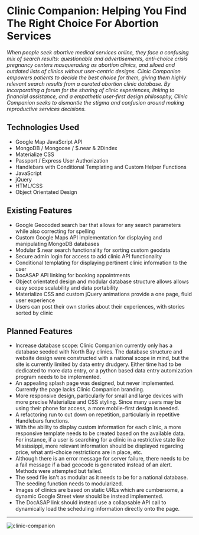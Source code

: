 # Clinic Companion: Helping You Find The Right Choice For Abortion Services

*When people seek abortive medical services online, they face a confusing mix of search results: questionable and advertisements, anti-choice crisis pregnancy centers masquerading as abortion clinics, and siloed and outdated lists of clinics without user-centric designs. Clinic Companion empowers patients to decide the best choice for them, giving them highly relevant search results from a curated abortion clinic database. By incorporating a forum for the sharing of clinic experiences, linking to financial assistance, and a empathetic user-first design philosophy, Clinic Companion seeks to dismantle the stigma and confusion around making reproductive services decisions.*


## Technologies Used

* Google Map JavaScript API
* MongoDB / Mongoose / $.near & 2Dindex
* Materialize CSS
* Passport / Express User Authorization
* Handlebars with Conditional Templating and Custom Helper Functions
* JavaScript
* jQuery
* HTML/CSS
* Object Orientated Design


## Existing Features

* Google Geocoded search bar that allows for any search parameters while also correcting for spelling
* Custom Google Maps API implementation for displaying and manipulating MongoDB databases
* Modular $.near search functionality for sorting custom geodata
* Secure admin login for access to add clinic API functionality
* Conditional templating for displaying pertinent clinic information to the user
* DocASAP API linking for booking appointments
* Object orientated design and modular database structure allows allows easy scope scalability and data portability
* Materialize CSS and custom jQuery animations provide a one page, fluid user experience
* Users can post their own stories about their experiences, with stories sorted by clinic


## Planned Features

* Increase database scope: Clinic Companion currently only has a database seeded with North Bay clinics. The database structure and website design were constructed with a national scope in mind, but the site is currently limited by data entry drudgery. Either time had to be dedicated to more data entry, or a python based data entry automization program needs to be implemented.
* An appealing splash page was designed, but never implemented. Currently the page lacks Clinic Companion branding.
* More responsive design, particularly for small and large devices with more precise Materialize and CSS styling. Since many users may be using their phone for access, a more mobile-first design is needed.
* A refactoring run to cut down on repetition, particularly in repetitive Handlebars functions.
* With the ability to display custom information for each clinic, a more responsive template needs to be created based on the available data. For instance, if a user is searching for a clinic in a restrictive state like Mississippi, more relevant information should be displayed regarding price, what anti-choice restrictions are in place, etc.
* Although there is an error message for server failure, there needs to be a fail message if a bad geocode is generated instead of an alert. Methods were attempted but failed.
* The seed file isn't as modular as it needs to be for a national database. The seeding function needs to modularized.
* Images of clinics are based on static URLs which are cumbersome, a dynamic Google Street view should be instead implemented.
* The DocASAP link should instead use a collapsable API call to dynamically load the scheduling information directly onto the page.


---

![clinic-companion](images/screenshot.png?raw=true "clinic-companion")
